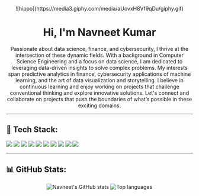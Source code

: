 <p align="center">
  ![hippo](https://media3.giphy.com/media/aUovxH8Vf9qDu/giphy.gif)
</p>

<h1 align="center">Hi, I'm Navneet Kumar</h1>

<p align="center">
  Passionate about data science, finance, and cybersecurity, I thrive at the intersection of these dynamic fields. With a background in Computer Science Engineering and a focus on data science, I am dedicated to leveraging data-driven insights to solve complex problems. My interests span predictive analytics in finance, cybersecurity applications of machine learning, and the art of data visualization and storytelling. I believe in continuous learning and enjoy working on projects that challenge conventional thinking and explore innovative solutions. Let's connect and collaborate on projects that push the boundaries of what’s possible in these exciting domains.
</p>

---

## 🧰 Tech Stack:

<p>
  <img src="https://img.shields.io/badge/C-00599C?style=for-the-badge&logo=c&logoColor=white" />
  <img src="https://img.shields.io/badge/C++-00599C?style=for-the-badge&logo=cplusplus&logoColor=white" />
  <img src="https://img.shields.io/badge/Python-3776AB?style=for-the-badge&logo=python&logoColor=white" />
  <img src="https://img.shields.io/badge/JavaScript-F7DF1E?style=for-the-badge&logo=javascript&logoColor=black" />
  <img src="https://img.shields.io/badge/HTML5-E34F26?style=for-the-badge&logo=html5&logoColor=white" />
  <img src="https://img.shields.io/badge/CSS3-1572B6?style=for-the-badge&logo=css3&logoColor=white" />
  <img src="https://img.shields.io/badge/Pandas-150458?style=for-the-badge&logo=pandas&logoColor=white" />
  <img src="https://img.shields.io/badge/Numpy-013243?style=for-the-badge&logo=numpy&logoColor=white" />
  <img src="https://img.shields.io/badge/Matplotlib-000000?style=for-the-badge&logo=matplotlib&logoColor=white" />
  <img src="https://img.shields.io/badge/TensorFlow-FF6F00?style=for-the-badge&logo=tensorflow&logoColor=white" />
</p>

---

## 📊 GitHub Stats:

<p align="center">
  <img src="https://github-readme-stats.vercel.app/api?username=upesnavneet&show_icons=true&theme=radical" alt="Navneet's GitHub stats" />
  <img src="https://github-readme-stats.vercel.app/api/top-langs/?username=upesnavneet&layout=compact&theme=radical" alt="Top languages" />
</p>
